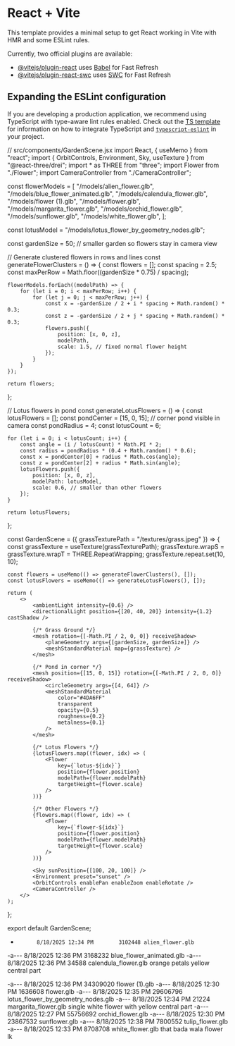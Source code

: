 # React + Vite

This template provides a minimal setup to get React working in Vite with HMR and some ESLint rules.

Currently, two official plugins are available:

- [@vitejs/plugin-react](https://github.com/vitejs/vite-plugin-react/blob/main/packages/plugin-react) uses [Babel](https://babeljs.io/) for Fast Refresh
- [@vitejs/plugin-react-swc](https://github.com/vitejs/vite-plugin-react/blob/main/packages/plugin-react-swc) uses [SWC](https://swc.rs/) for Fast Refresh

## Expanding the ESLint configuration

If you are developing a production application, we recommend using TypeScript with type-aware lint rules enabled. Check out the [TS template](https://github.com/vitejs/vite/tree/main/packages/create-vite/template-react-ts) for information on how to integrate TypeScript and [`typescript-eslint`](https://typescript-eslint.io) in your project.






// src/components/GardenScene.jsx
import React, { useMemo } from "react";
import { OrbitControls, Environment, Sky, useTexture } from "@react-three/drei";
import * as THREE from "three";
import Flower from "./Flower";
import CameraController from "./CameraController";

const flowerModels = [
    "/models/alien_flower.glb",
    "/models/blue_flower_animated.glb",
    "/models/calendula_flower.glb",
    "/models/flower (1).glb",
    "/models/flower.glb",
    "/models/margarita_flower.glb",
    "/models/orchid_flower.glb",
    "/models/sunflower.glb",
    "/models/white_flower.glb",
];

const lotusModel = "/models/lotus_flower_by_geometry_nodes.glb";

const gardenSize = 50; // smaller garden so flowers stay in camera view

// Generate clustered flowers in rows and lines
const generateFlowerClusters = () => {
    const flowers = [];
    const spacing = 2.5;
    const maxPerRow = Math.floor((gardenSize * 0.75) / spacing);

    flowerModels.forEach((modelPath) => {
        for (let i = 0; i < maxPerRow; i++) {
            for (let j = 0; j < maxPerRow; j++) {
                const x = -gardenSize / 2 + i * spacing + Math.random() * 0.3;
                const z = -gardenSize / 2 + j * spacing + Math.random() * 0.3;
                flowers.push({
                    position: [x, 0, z],
                    modelPath,
                    scale: 1.5, // fixed normal flower height
                });
            }
        }
    });

    return flowers;
};

// Lotus flowers in pond
const generateLotusFlowers = () => {
    const lotusFlowers = [];
    const pondCenter = [15, 0, 15]; // corner pond visible in camera
    const pondRadius = 4;
    const lotusCount = 6;

    for (let i = 0; i < lotusCount; i++) {
        const angle = (i / lotusCount) * Math.PI * 2;
        const radius = pondRadius * (0.4 + Math.random() * 0.6);
        const x = pondCenter[0] + radius * Math.cos(angle);
        const z = pondCenter[2] + radius * Math.sin(angle);
        lotusFlowers.push({
            position: [x, 0, z],
            modelPath: lotusModel,
            scale: 0.6, // smaller than other flowers
        });
    }

    return lotusFlowers;
};

const GardenScene = ({ grassTexturePath = "/textures/grass.jpeg" }) => {
    const grassTexture = useTexture(grassTexturePath);
    grassTexture.wrapS = grassTexture.wrapT = THREE.RepeatWrapping;
    grassTexture.repeat.set(10, 10);

    const flowers = useMemo(() => generateFlowerClusters(), []);
    const lotusFlowers = useMemo(() => generateLotusFlowers(), []);

    return (
        <>
            <ambientLight intensity={0.6} />
            <directionalLight position={[20, 40, 20]} intensity={1.2} castShadow />

            {/* Grass Ground */}
            <mesh rotation={[-Math.PI / 2, 0, 0]} receiveShadow>
                <planeGeometry args={[gardenSize, gardenSize]} />
                <meshStandardMaterial map={grassTexture} />
            </mesh>

            {/* Pond in corner */}
            <mesh position={[15, 0, 15]} rotation={[-Math.PI / 2, 0, 0]} receiveShadow>
                <circleGeometry args={[4, 64]} />
                <meshStandardMaterial
                    color="#4DA6FF"
                    transparent
                    opacity={0.5}
                    roughness={0.2}
                    metalness={0.1}
                />
            </mesh>

            {/* Lotus Flowers */}
            {lotusFlowers.map((flower, idx) => (
                <Flower
                    key={`lotus-${idx}`}
                    position={flower.position}
                    modelPath={flower.modelPath}
                    targetHeight={flower.scale}
                />
            ))}

            {/* Other Flowers */}
            {flowers.map((flower, idx) => (
                <Flower
                    key={`flower-${idx}`}
                    position={flower.position}
                    modelPath={flower.modelPath}
                    targetHeight={flower.scale}
                />
            ))}

            <Sky sunPosition={[100, 20, 100]} />
            <Environment preset="sunset" />
            <OrbitControls enablePan enableZoom enableRotate />
            <CameraController />
        </>
    );
};

export default GardenScene;






-           8/18/2025 12:34 PM        3102448 alien_flower.glb
-a---           8/18/2025 12:36 PM        3168232 blue_flower_animated.glb
-a---           8/18/2025 12:36 PM          34588 calendula_flower.glb  orange petals yellow central part

-a---           8/18/2025 12:36 PM       34309020 flower (1).glb
-a---           8/18/2025 12:30 PM        1636608 flower.glb
-a---           8/18/2025 12:35 PM       29606796 lotus_flower_by_geometry_nodes.glb
-a---           8/18/2025 12:34 PM          21224 margarita_flower.glb single white flower with yellow central part 
-a---           8/18/2025 12:27 PM       55756692 orchid_flower.glb
-a---           8/18/2025 12:30 PM       23867532 sunflower.glb
-a---           8/18/2025 12:38 PM        7800552 tulip_flower.glb
-a---           8/18/2025 12:33 PM        8708708 white_flower.glb   that bada wala flower 
lk 








